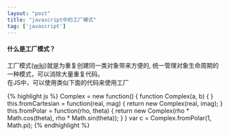 ```yaml
---
layout: "post"
title: "javascript中的工厂模式"
tag: ['javascript']
---
```

#### 什么是工厂模式？
工厂模式([wiki](http://zh.wikipedia.org/wiki/%E5%B7%A5%E5%8E%82%E6%96%B9%E6%B3%95))就是为重复创建同一类对象带来方便的, 统一管理对象生命周期的一种模式，可以消除大量重复代码。  
在JS中，可以使用类似下面的代码来使用工厂

{% highlight js %}
Complex = new function() {
  function Complex(a, b) {
  }
  this.fromCartesian = function(real, mag) { 
    return new Complex(real, imag);
  }
  this.fromPolar = function(rho, theta) {
    return new Complex(rho * Math.cos(theta), rho * Math.sin(theta));
  }
}
var c = Complex.fromPolar(1, Math.pi);
{% endhighlight %}
